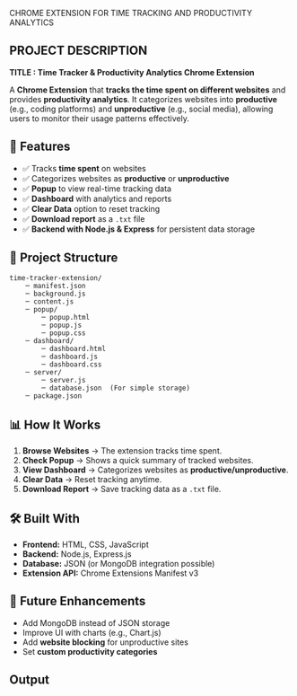 CHROME EXTENSION FOR TIME TRACKING AND PRODUCTIVITY ANALYTICS 

## PROJECT DESCRIPTION

**TITLE : Time Tracker & Productivity Analytics Chrome Extension**

A **Chrome Extension** that **tracks the time spent on different websites** and provides **productivity analytics**. It categorizes websites into **productive** (e.g., coding platforms) and **unproductive** (e.g., social media), allowing users to monitor their usage patterns effectively.  

## 🚀 Features  
- ✅ Tracks **time spent** on websites  
- ✅ Categorizes websites as **productive** or **unproductive**  
- ✅ **Popup** to view real-time tracking data  
- ✅ **Dashboard** with analytics and reports  
- ✅ **Clear Data** option to reset tracking  
- ✅ **Download report** as a `.txt` file  
- ✅ **Backend with Node.js & Express** for persistent data storage  

## 📂 Project Structure  

    time-tracker-extension/
        ─ manifest.json
        ─ background.js
        ─ content.js
        ─ popup/
            ─ popup.html
            ─ popup.js
            ─ popup.css
        ─ dashboard/
            ─ dashboard.html
            ─ dashboard.js
            ─ dashboard.css
        ─ server/
            ─ server.js
            ─ database.json  (For simple storage)
        ─ package.json



## 📊 How It Works  
1. **Browse Websites** → The extension tracks time spent.  
2. **Check Popup** → Shows a quick summary of tracked websites.  
3. **View Dashboard** → Categorizes websites as **productive/unproductive**.  
4. **Clear Data** → Reset tracking anytime.  
5. **Download Report** → Save tracking data as a `.txt` file.  


## 🛠 Built With  
- **Frontend:** HTML, CSS, JavaScript  
- **Backend:** Node.js, Express.js  
- **Database:** JSON (or MongoDB integration possible)  
- **Extension API:** Chrome Extensions Manifest v3  


## 🎯 Future Enhancements  
- Add MongoDB instead of JSON storage  
- Improve UI with charts (e.g., Chart.js)  
- Add **website blocking** for unproductive sites  
- Set **custom productivity categories**  

## Output

